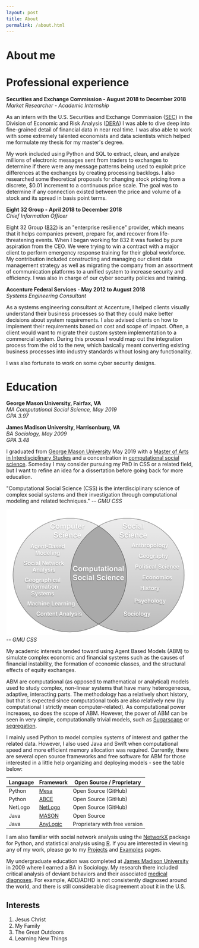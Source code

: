 ```yaml
---
layout: post
title: About
permalink: /about.html
---
```


# About me

# Professional experience

**Securities and Exchange Commission - August 2018 to December 2018**  
*Market Researcher - Academic Internship*  

As an intern with the U.S. Securities and Exchange Commission ([SEC](https://www.sec.gov)) in the Division of Economic and Risk Analysis ([DERA](https://www.sec.gov/dera)) I was able to dive deep into fine-grained detail of financial data in near real time. I was also able to work with some extremely talented economists and data scientists which helped me formulate my thesis for my master's degree.  

My work included using Python and SQL to extract, clean, and analyze millions of electronic messages sent from traders to exchanges to determine if there were any message patterns being used to exploit price differences at the exchanges by creating processing backlogs. I also researched some theoretical proposals for changing stock pricing from a discrete, $0.01 increment to a continuous price scale. The goal was to determine if any connection existed between the price and volume of a stock and its spread in basis point terms.  

**Eight 32 Group - April 2018 to December 2018**  
*Chief Information Officer*  

Eight 32 Group ([832](https://www.eight32group.com)) is an "enterprise resilience" provider, which means that it helps companies prevent, prepare for, and recover from life-threatening events. When I began working for 832 it was fueled by pure aspiration from the CEO. We were trying to win a contract with a major client to perform emergency response training for their global workforce. My contribution included constructing and managing our client data management strategy as well as migrating the company from an assortment of communication platforms to a unified system to increase security and efficiency. I was also in charge of our cyber security policies and training.

**Accenture Federal Services - May 2012 to August 2018**  
*Systems Engineering Consultant*  

As a systems engineering consultant at Accenture, I helped clients visually understand their business processes so that they could make better decisions about system requirements. I also advised clients on how to implement their requirements based on cost and scope of impact. Often, a client would want to migrate their custom system implementation to a commercial system. During this process I would map out the integration process from the old to the new, which basically meant converting existing business processes into industry standards without losing any functionality.  

I was also fortunate to work on some cyber security designs. 


# Education

**George Mason University, Fairfax, VA**  
*MA Computational Social Science, May 2019*  
*GPA 3.97*

**James Madison University, Harrisonburg, VA**  
*BA Sociology, May 2009*  
*GPA 3.48*

I graduated from [George Mason University](https://www2.gmu.edu) May 2019 with a [Master of Arts in Interdisciplinary Studies](https://mais.gmu.edu/programs/la-mais-isin/overview) and a concentration in [computational social science](https://cos.gmu.edu/cds/computational-social-science/). Someday I may consider pursuing my PhD in CSS or a related field, but I want to refine an idea for a dissertation before going back for more education.

"Computational Social Science (CSS) is the interdisciplinary science of complex social systems and their investigation through computational modeling and related techniques."
-- *GMU CSS*


![CSS Ven Diagram](/images/CSS-Ven-Diagram.png) -- *GMU CSS*


My academic interests tended toward using Agent Based Models (ABM) to simulate complex economic and financial systems such as the causes of financial instability, the formation of economic classes, and the structural effects of equity exchanges.  

ABM are computational (as opposed to mathematical or analytical) models used to study complex, non-linear systems that have many heterogeneous, adaptive, interacting parts. The methodology has a relatively short history, but that is expected since computational tools are also relatively new (by computational I strictly mean computer-related). As computational power increases, so does the scope of ABM. However, the power of ABM can be seen in very simple, computationally trivial models, such as [Sugarscape](https://www.youtube.com/watch?v=4N6D5mMfe0A) or [segregation](https://www.youtube.com/watch?v=dnffIS2EJ30).  

I mainly used Python to model complex systems of interest and gather the related data. However, I also used Java and Swift when computational speed and more efficient memory allocation was required. Currently, there are several open source frameworks and free software for ABM for those interested in a little help organizing and deploying models - see the table below:  

Language | Framework | Open Source / Proprietary
-------- | --------- | -------------------------
Python | [Mesa](https://github.com/projectmesa/mesa) | Open Source (GitHub)
Python | [ABCE](https://github.com/AB-CE/abce) | Open Source (GitHub)
NetLogo | [NetLogo](https://github.com/NetLogo/NetLogo) | Open Source (GitHub)
Java | [MASON](https://cs.gmu.edu/~eclab/projects/mason/) | Open Source
Java | [AnyLogic](https://www.anylogic.com) | Proprietary with free version

I am also familiar with social network analysis using the [NetworkX](https://networkx.github.io) package for Python, and statistical analysis using [R](https://www.r-project.org). If you are interested in viewing any of my work, please go to my [Projects](/projects.html) and [Examples](/examples.html) pages.  

My undergraduate education was completed at [James Madison University](https://www.jmu.edu) in 2009 where I earned a BA in Sociology. My research there included critical analysis of deviant behaviors and their associated [medical diagnoses](https://www.tandfonline.com/doi/abs/10.1080/016396201750065009). For example, ADD/ADHD is not consistently diagnosed around the world, and there is still considerable disagreement about it in the U.S.  


## Interests  

1. Jesus Christ
2. My Family
3. The Great Outdoors
4. Learning New Things

